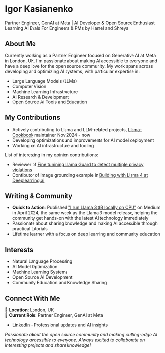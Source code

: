 
# Igor Kasianenko

Partner Engineer, GenAI at Meta | AI Developer & Open Source Enthusiast
Learning AI Evals For Engineers & PMs by Hamel and Shreya

## About Me

Currently working as a Partner Engineer focused on Generative AI at Meta in London, UK. I'm passionate about making AI accessible to everyone and have a deep love for the open source community. My work spans across developing and optimizing AI systems, with particular expertise in:
- Large Language Models (LLMs)
- Computer Vision
- Machine Learning Infrastructure
- AI Research & Development
- Open Source AI Tools and Education

## My Contributions

- Actively contributing to Llama and LLM-related projects, [Llama-Cookbook](https://github.com/meta-llama/llama-cookbook) maintainer Nov 2024 - now
- Developing optimizations and improvements for AI model deployment
- Working on AI infrastructure and tooling

List of interesting in my opinion contributions:
- Reviewer of [Fine tunining Llama Guard to detect multiple privacy violations](getting-started/responsible_ai/llama_guard/llama_guard_finetuning_multiple_violations_with_torchtune.ipynb)
- Contibutor of Image grounding example in [Building with Llama 4 at Deeplearning.ai](https://learn.deeplearning.ai/courses/building-with-llama-4/lesson/ln5r5/image-grounding)

## Writing & Community

- **Quick to Action**: Published ["I run Llama 3 8B locally on CPU"](https://medium.com/@harumambaru/i-run-llama-3-8b-locally-on-cpu-a781cac46f4d) on Medium in April 2024, the same week as the Llama 3 model release, helping the community get hands-on with the latest AI technology immediately
- Passionate about sharing knowledge and making AI accessible through practical tutorials
- Lifetime learner with a focus on deep learning and community education

## Interests

- Natural Language Processing
- AI Model Optimization
- Machine Learning Systems
- Open Source AI Development
- Community Education and Knowledge Sharing

## Connect With Me

📍 **Location**: London, UK  
💼 **Current Role**: Partner Engineer, GenAI at Meta  

- [LinkedIn](https://www.linkedin.com/in/kasianenko) - Professional updates and AI insights

*Passionate about the open source community and making cutting-edge AI technology accessible to everyone. Always excited to collaborate on interesting projects and share knowledge!*
